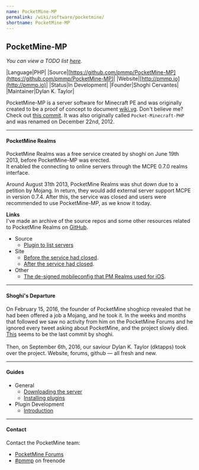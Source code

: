 ```yaml
---
name: PocketMine-MP
permalink: /wiki/software/pocketmine/
shortname: PocketMine-MP
---
```

## PocketMine-MP
*You can view a TODO list [here](todo/).*  

|Language|PHP|
|Source|[https://github.com/pmmp/PocketMine-MP](https://github.com/pmmp/PocketMine-MP)|
|Website|[http://pmmp.io](http://pmmp.io)|
|Status|In Development|
|Founder|Shoghi Cervantes|
|Maintainer|Dylan K. Taylor|

PocketMine-MP is a server software for Minecraft PE and was originally created to be a proof of concept to document [wiki.vg](http://wiki.vg). Don't believe me? Check out [this commit](https://github.com/pmmp/PocketMine-MP/commit/1b3568301299cc0c2fc832c5c2fc93326abc565d). It was also originally called `Pocket-Minecraft-PHP` and was renamed on December 22nd, 2012. 
  
---

#### PocketMine Realms
PocketMine Realms was a free service created by shoghi on June 19th 2013, before PocketMine-MP was erected.  
It enabled the connecting to online servers through the MCPE 0.7.0 realms interface. 

Around August 31th 2013, PocketMine Realms was shut down due to a petition by Mojang. In return, they would add external server support MCPE in version 0.7.4.
After this, the service was closed and users were recommended to use PocketMine-MP, as we know it today.  
  
**Links**  
I've made an archive of the source repos and some other resources related to PocketMine Realms on [GitHub](https://github.com/PMArchive).  
* Source
  * [Plugin to list servers](https://github.com/PMArchive/PMRealms-Plugin)
* Site
  * [Before the service had closed](http://web.archive.org/web/20130811232607/http://realms.pocketmine.net/).  
  * [After the service had closed](http://web.archive.org/web/20131001030747/realms.pocketmine.net).  
* Other
  * [The de-signed mobileconfig that PM Realms used for iOS](http://dl.thediamondyt.tk/realms.mobileconfig).

---

#### Shoghi's Departure
On February 15, 2016, the founder of PocketMine shoghicp revealed that he had been offered a job a Mojang, and he took it. In the weeks and months that followed we saw no activity from him on the PocketMine Forums and he ignored every tweet asking about PocketMine, and the project slowly died. [This](https://github.com/pmmp/PocketMine-MP/commit/cf3d8f449e05f5f540f88ce50609dff372a01445) seems to be the last commit by shoghi.<br><br>
Then, on September 6th, 2016, our saviour Dylan K. Taylor (dktapps) took over the project. Website, forums, github — all fresh and new.  

---

#### Guides
* General
  * [Downloading the server](guides/downloading-the-server/)
  * [Installing plugins](guides/installing-plugins/)
* Plugin Development
  * [Introduction](guides/plugin-dev/)

---

#### Contact
Contact the PocketMine team:

* [PocketMine Forums](http://forums.pmmp.io)  
* [#pmmp](http://webchat.freenode.net/?channels=pmmp) on freenode
